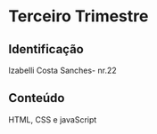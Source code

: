 # Terceiro Trimestre

## Identificação
Izabelli Costa Sanches- nr.22

## Conteúdo
HTML, CSS e javaScript
